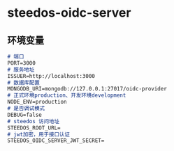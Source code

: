 <!--
 * @Author: 孙浩林 sunhaolin@steedos.com
 * @Date: 2024-07-17 16:32:41
 * @LastEditors: 孙浩林 sunhaolin@steedos.com
 * @LastEditTime: 2024-07-22 15:19:28
 * @FilePath: /steedos-oidc-server/README.md
 * @Description: 
-->
# steedos-oidc-server

## 环境变量

```markdown
# 端口
PORT=3000
# 服务地址
ISSUER=http://localhost:3000
# 数据库配置
MONGODB_URI=mongodb://127.0.0.1:27017/oidc-provider
# 正式环境production、开发环境development
NODE_ENV=production
# 是否调试模式
DEBUG=false
# steedos 访问地址
STEEDOS_ROOT_URL=
# jwt加密，用于接口认证
STEEDOS_OIDC_SERVER_JWT_SECRET=
```